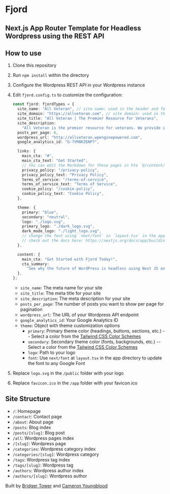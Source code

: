 # **Fjord**

## **Next.js App Router Template for Headless Wordpress using the REST API**

## How to use

1. Clone this repository
2. Run `npm install` within the directory
3. Configure the Wordpress REST API in your Wordpress instance
4. Edit `fjord.config.ts` to customize the configuration:

    ```ts
    const fjord: fjordTypes = {
      site_name: "All Veteran", // site name: used in the header and footer
      site_domain: "https://allveteran.com", // site domain: used in the sitemap
      site_title: "All Veteran | The Premier Resource for Veterans",
      site_description:
        "All Veteran is the premier resource for veterans. We provide information on benefits, jobs, education, and more.",
      posts_per_page: 6,
      wordpress_url: "http://allveteran.wpenginepowered.com",
      google_analytics_id: "G-7VM8KZENP7",

      links: {
        main_cta: "#",
        main_cta_text: "Get Started",
        // You can edit the Markdown for these pages in hte `@/content/...` directory.
        privacy_policy: "/privacy-policy",
        privacy_policy_text: "Privacy Policy",
        terms_of_service: "/terms-of-service",
        terms_of_service_text: "Terms of Service",
        cookie_policy: "/cookie-policy",
        cookie_policy_text: "Cookie Policy",
      },

      theme: {
        primary: "blue",
        secondary: "neutral",
        logo: "./logo.svg",
        primary_logo: "./dark_logo.svg",
        dark_mode_logo: "./light_logo.svg",
        // change the font using `next/font` in `layout.tsx` in the app directory.
        // check out the docs here: https://nextjs.org/docs/app/building-your-application/optimizing/fonts#google-fonts
      },

      content: {
        main_cta: "Get Started with Fjord Today!",
        cta_summary:
          "See why the future of WordPress is headless using Next JS and Tailwind.",
      },
    };
    ```

   - `site_name`: The meta name for your site
   - `site_title`: The meta title for your site
   - `site_description`: The meta description for your site
   - `posts_per_page`: The number of posts you want to show per page for pagination
   - `wordpress_url`: The URL of your Wordpress API endpoint
   - `google_analytics_id`: Your Google Analytics ID
   - `theme`: Object with theme customization options
       - `primary`: Primary theme color (headings, buttons, sections, etc.) -- Select a color from the [Tailwind CSS Color Schemes](https://tailwindcss.com/docs/customizing-colors)
       - `secondary`: Secondary theme color (fonts, backgrounds, etc.) -- Select a color from the [Tailwind CSS Color Schemes](https://tailwindcss.com/docs/customizing-colors)
       - `logo`: Path to your logo
       - `font`: Use `next/font` at `layout.tsx` in the app directory to update the font to any Google Font

5. Replace `logo.svg` in the `/public` folder with your logo
6. Replace `favicon.ico` in the `/app` folder with your favicon.ico

## Site Structure

- `/`: Homepage
- `/contact`: Contact page
- `/about`: About page
- `/posts`: Blog index
- `/posts/[slug]`: Blog post
- `/all`: Wordpress pages index
- `/[slug]`: Wordpress page
- `/categories`: Wordpress category index
- `/categories/[slug]`: Wordpress category
- `/tags`: Wordpress tag index
- `/tags/[slug]`: Wordpress tag
- `/authors`: Wordpress author index
- `/authors/[slug]`: Wordpress author

Built by [Bridger Tower](https://bridger.to) and [Cameron Youngblood](https://cameronyoungblood.com)
